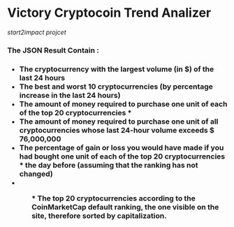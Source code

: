 <h1> Victory Cryptocoin Trend Analizer </h1>
<i> start2impact projcet </i>


<h3> The JSON Result Contain : <h3>
  <ul>
    <li> The cryptocurrency with the largest volume (in $) of the last 24 hours </li>
    <li> The best and worst 10 cryptocurrencies (by percentage increase in the last 24 hours) </li>
    <li> The amount of money required to purchase one unit of each of the top 20 cryptocurrencies * </li>
    <li> The amount of money required to purchase one unit of all cryptocurrencies whose last 24-hour volume exceeds $ 76,000,000 </li>
    <li> The percentage of gain or loss you would have made if you had bought one unit of each of the top 20 cryptocurrencies * the day before (assuming that             the ranking has not changed) <li>
  <ul>
  <p> * The top 20 cryptocurrencies according to the CoinMarketCap default ranking, the one visible on the site, therefore sorted by capitalization. <p>
